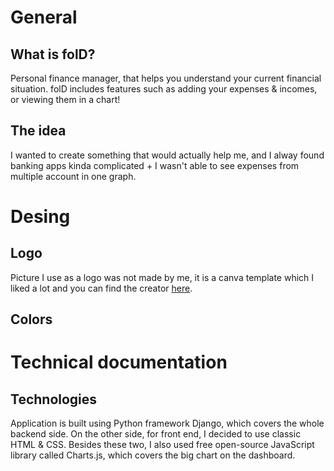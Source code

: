 # General

## What is folD?
Personal finance manager, that helps you understand your current financial situation. folD includes features such as adding your expenses & incomes, or viewing them in a chart!

## The idea
I wanted to create something that would actually help me, and I alway found banking apps kinda complicated + I wasn't able to see expenses from multiple account in one graph.

# Desing

## Logo
Picture I use as a logo was not made by me, it is a canva template which I liked a lot and you can find the creator [here](https://www.canva.com/p/cincin-emas/).
## Colors

# Technical documentation

## Technologies
Application is built using Python framework Django, which covers the whole backend side.
On the other side, for front end, I decided to use classic HTML & CSS. Besides these two, I also used free open-source JavaScript library called Charts.js, which covers the big chart on the dashboard.
